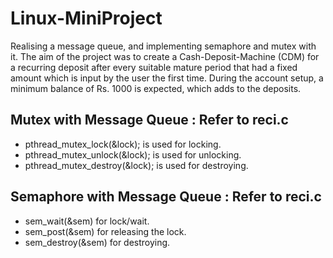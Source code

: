 # Linux-MiniProject
Realising a message queue, and implementing semaphore and mutex with it. The aim of the project was to create a Cash-Deposit-Machine (CDM) for a recurring deposit after every suitable mature period that had a fixed amount which is input by the user the first time. During the account setup, a minimum balance of Rs. 1000 is expected, which adds to the deposits.

## Mutex with Message Queue : Refer to reci.c
*  pthread_mutex_lock(&lock); is used for locking.
*  pthread_mutex_unlock(&lock); is used for unlocking.
*  pthread_mutex_destroy(&lock); is used for destroying.

## Semaphore with Message Queue : Refer to reci.c
*  sem_wait(&sem) for lock/wait.
*  sem_post(&sem) for releasing the lock.
*  sem_destroy(&sem) for destroying.

